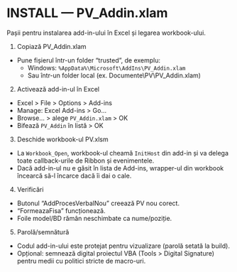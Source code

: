 # INSTALL — PV_Addin.xlam

Pașii pentru instalarea add-in-ului în Excel și legarea workbook-ului.

1) Copiază PV_Addin.xlam
- Pune fișierul într-un folder “trusted”, de exemplu:
  - Windows: `%AppData%\Microsoft\AddIns\PV_Addin.xlam`
  - Sau într-un folder local (ex. Documente\PV\PV_Addin.xlam)

2) Activează add-in-ul în Excel
- Excel > File > Options > Add-ins
- Manage: Excel Add-ins > Go…
- Browse… > alege `PV_Addin.xlam` > OK
- Bifează `PV_Addin` în listă > OK

3) Deschide workbook-ul PV.xlsm
- La `Workbook_Open`, workbook-ul cheamă `InitHost` din add-in și va delega toate callback-urile de Ribbon și evenimentele.
- Dacă add-in-ul nu e găsit în lista de Add-ins, wrapper-ul din workbook încearcă să-l încarce dacă îi dai o cale.

4) Verificări
- Butonul “AddProcesVerbalNou” creează PV nou corect.
- “FormeazaFisa” funcționează.
- Foile model/BD rămân neschimbate ca nume/poziție.

5) Parolă/semnătură
- Codul add-in-ului este protejat pentru vizualizare (parolă setată la build).
- Opțional: semnează digital proiectul VBA (Tools > Digital Signature) pentru medii cu politici stricte de macro-uri.
